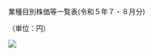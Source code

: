 業種目別株価等一覧表(令和５年７・８月分)

（単位：円）

![](https://www.nta.go.jp/tmp/a342ab79-97b8-42f9-b295-138466e946eb/images/4c6733ced85a2f2bcb6e2dba94c4a82d4607084a15f774aa41fa2873ac43abd0.jpg)